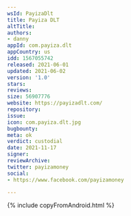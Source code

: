 ```yaml
---
wsId: PayizaDlt
title: Payiza DLT
altTitle: 
authors:
- danny
appId: com.payiza.dlt
appCountry: us
idd: 1567055742
released: 2021-06-01
updated: 2021-06-02
version: '1.0'
stars: 
reviews: 
size: 56907776
website: https://payizadlt.com/
repository: 
issue: 
icon: com.payiza.dlt.jpg
bugbounty: 
meta: ok
verdict: custodial
date: 2021-11-17
signer: 
reviewArchive: 
twitter: payizamoney
social:
- https://www.facebook.com/payizamoney

---
```


{% include copyFromAndroid.html %}